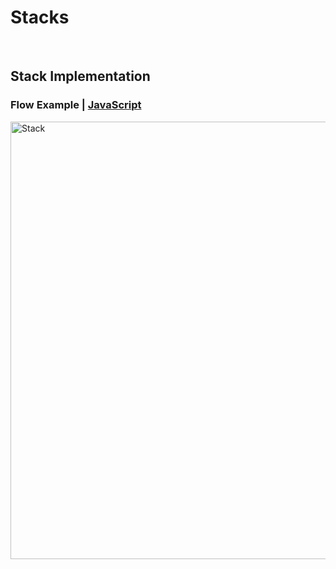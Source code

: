 # Stacks

<br />

## Stack Implementation
### Flow Example | [JavaScript](https://github.com/Vinhanova/dsa/blob/main/Algorithms/Stacks/JavaScript/stack.js)
<img width="700" alt="Stack" src="https://user-images.githubusercontent.com/50890445/215324856-d54153a9-4770-49c0-9cc9-ff70e604acdd.png">
